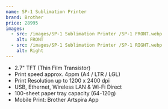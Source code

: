 ```yaml
---
name: SP-1 Sublimation Printer
brand: Brother
price: 28995
images:
  - src: /images/SP-1 Sublimation Printer /SP-1 FRONT.webp
    alt: FRONT
  - src: /images/SP-1 Sublimation Printer /SP-1 RIGHT.webp
    alt: Right
---
```


* 2.7" TFT (Thin Film Transistor)
* Print speed approx. 4ppm (A4 / LTR / LGL)
* Print Resolution up to 1200 x 2400 dpi
* USB, Ethernet, Wireless LAN & Wi-Fi Direct
* 100-sheet paper tray capacity (64-120g)
* Mobile Print: Brother Artspira App
